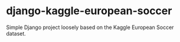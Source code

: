 # django-kaggle-european-soccer
Simple Django project loosely based on the Kaggle European Soccer dataset.
